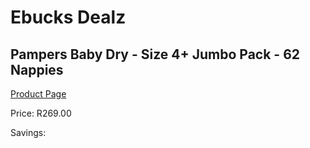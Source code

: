 
# Ebucks Dealz
## Pampers Baby Dry - Size 4+ Jumbo Pack - 62 Nappies
[Product Page](https://www.ebucks.com/web/shop/productSelected.do?prodId=1224555910&catId=1186088243)

Price: R269.00

Savings: 


	